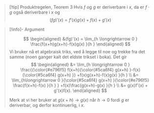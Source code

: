 
> [!tip] Produktregelen, Teorem 3
> Hvis $f$ og $g$ er deriverbare i $x$, da er $f\cdot g$ også deriverbare i $x$ og 
> $$(fg)'(x) = f'(x)g(x)+f(x)+g'(x)$$ 


> [!info]- Argument 
> 
> $$
> \begin{aligned} 
> &(fg)'(x) = \lim_{h \longrightarrow 0 } \frac{f(x+h)g(x+h)-f(x)g(x) }{h }  
> \end{aligned} 
> $$
> Vi bruker nå et algebraisk triks, ved å legge til noe og trekke fra det samme (noen ganger kalt det eldste trikset i boka). Det gir
> $$
> \begin{aligned} 
> &= \lim_{h \longrightarrow  0 } \frac{{\color{#e796f5} f(x+h){\color{#5ca6f4} g(x+h) }-f(x){\color{#5ca6f4} g(x+h)  }} +f(x)g(x+h)-f(x)g(x) }{h }   \\
> &= \lim_{h\longrightarrow 0 }{\color{#5ca6f4} g(x+h) }{\color{#e796f5} \frac{f(x+h)-f(x) }{h }  } +f(x)\frac{g(x+h)-g(x) }{h } 
> \\
> &= g(x)f'(x) + g'(x)f(x).
> \end{aligned} 
> $$
>         
> Merk at vi her bruker at $g(x+h) \longrightarrow g(x)$ når $h \longrightarrow 0$ fordi $g$ er deriverbar, og derfor kontinuerlig, i $x$.
>         